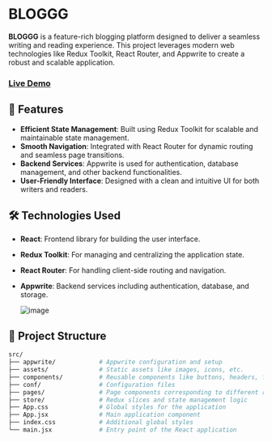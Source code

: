 # BLOGGG

**BLOGGG** is a feature-rich blogging platform designed to deliver a seamless writing and reading experience. This project leverages modern web technologies like Redux Toolkit, React Router, and Appwrite to create a robust and scalable application.

### [Live Demo](https://blogatharv.vercel.app/)

## 🚀 Features

- **Efficient State Management**: Built using Redux Toolkit for scalable and maintainable state management.
- **Smooth Navigation**: Integrated with React Router for dynamic routing and seamless page transitions.
- **Backend Services**: Appwrite is used for authentication, database management, and other backend functionalities.
- **User-Friendly Interface**: Designed with a clean and intuitive UI for both writers and readers.

## 🛠️ Technologies Used

- **React**: Frontend library for building the user interface.
- **Redux Toolkit**: For managing and centralizing the application state.
- **React Router**: For handling client-side routing and navigation.
- **Appwrite**: Backend services including authentication, database, and storage.

  ![image](https://github.com/user-attachments/assets/a53de68a-00d9-4e24-b0c5-8eea1dd989d3)

## 📂 Project Structure

```bash
src/
├── appwrite/            # Appwrite configuration and setup
├── assets/              # Static assets like images, icons, etc.
├── components/          # Reusable components like buttons, headers, footers
├── conf/                # Configuration files
├── pages/               # Page components corresponding to different routes
├── store/               # Redux slices and state management logic
├── App.css              # Global styles for the application
├── App.jsx              # Main application component
├── index.css            # Additional global styles
└── main.jsx             # Entry point of the React application


